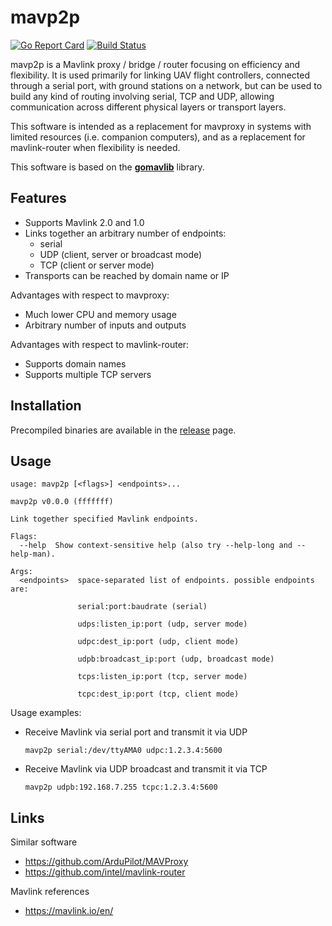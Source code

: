 
# mavp2p

[![Go Report Card](https://goreportcard.com/badge/github.com/gswly/mavp2p)](https://goreportcard.com/report/github.com/gswly/mavp2p)
[![Build Status](https://travis-ci.org/gswly/mavp2p.svg?branch=master)](https://travis-ci.org/gswly/mavp2p)

mavp2p is a Mavlink proxy / bridge / router focusing on efficiency and flexibility. It is used primarily for linking UAV flight controllers, connected through a serial port, with ground stations on a network, but can be used to build any kind of routing involving serial, TCP and UDP, allowing communication across different physical layers or transport layers.

This software is intended as a replacement for mavproxy in systems with limited resources (i.e. companion computers), and as a replacement for mavlink-router when flexibility is needed.

This software is based on the [**gomavlib**](https://github.com/gswly/gomavlib) library.

## Features

* Supports Mavlink 2.0 and 1.0
* Links together an arbitrary number of endpoints:
  * serial
  * UDP (client, server or broadcast mode)
  * TCP (client or server mode)
* Transports can be reached by domain name or IP

Advantages with respect to mavproxy:
* Much lower CPU and memory usage
* Arbitrary number of inputs and outputs

Advantages with respect to mavlink-router:
* Supports domain names
* Supports multiple TCP servers

## Installation

Precompiled binaries are available in the [release](https://github.com/gswly/mavp2p/releases) page.

## Usage

```
usage: mavp2p [<flags>] <endpoints>...

mavp2p v0.0.0 (fffffff)

Link together specified Mavlink endpoints.

Flags:
  --help  Show context-sensitive help (also try --help-long and --help-man).

Args:
  <endpoints>  space-separated list of endpoints. possible endpoints are:

               serial:port:baudrate (serial)

               udps:listen_ip:port (udp, server mode)

               udpc:dest_ip:port (udp, client mode)

               udpb:broadcast_ip:port (udp, broadcast mode)

               tcps:listen_ip:port (tcp, server mode)

               tcpc:dest_ip:port (tcp, client mode)
```

Usage examples:

* Receive Mavlink via serial port and transmit it via UDP
  ```
  mavp2p serial:/dev/ttyAMA0 udpc:1.2.3.4:5600
  ```

* Receive Mavlink via UDP broadcast and transmit it via TCP
  ```
  mavp2p udpb:192.168.7.255 tcpc:1.2.3.4:5600
  ```

## Links

Similar software
* https://github.com/ArduPilot/MAVProxy
* https://github.com/intel/mavlink-router

Mavlink references
* https://mavlink.io/en/
